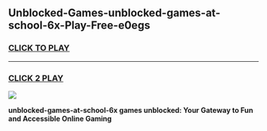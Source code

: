 
## Unblocked-Games-unblocked-games-at-school-6x-Play-Free-e0egs
<h3>
<a href="https://premium76.site?title=unblocked-games-at-school-6x&ref=20M">CLICK TO PLAY</a></h3>
<hr>

<h3>
<a href="https://premium76.site?title=unblocked-games-at-school-6x&ref=20M">CLICK 2 PLAY</a>
  
</h3>

<a href="https://premium76.site?title=unblocked-games-at-school-6x&ref=19M"><img src="https://clearcache.store/games.png"></a>


**unblocked-games-at-school-6x games unblocked: Your Gateway to Fun and Accessible Online Gaming**
